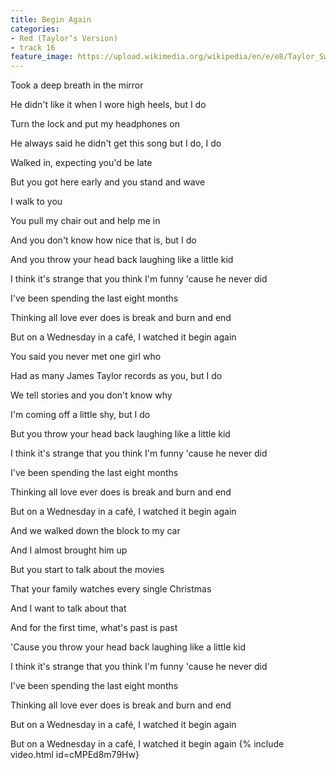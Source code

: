 ```yaml
---
title: Begin Again
categories:
- Red (Taylor’s Version)
- track 16
feature_image: https://upload.wikimedia.org/wikipedia/en/e/e8/Taylor_Swift_-_Red.png
--- 
```

Took a deep breath in the mirror

He didn't like it when I wore high heels, but I do

Turn the lock and put my headphones on

He always said he didn't get this song but I do, I do

Walked in, expecting you'd be late

But you got here early and you stand and wave

I walk to you

You pull my chair out and help me in

And you don't know how nice that is, but I do

And you throw your head back laughing like a little kid

I think it's strange that you think I'm funny 'cause he never did

I've been spending the last eight months

Thinking all love ever does is break and burn and end

But on a Wednesday in a café, I watched it begin again

You said you never met one girl who

Had as many James Taylor records as you, but I do

We tell stories and you don't know why

I'm coming off a little shy, but I do

But you throw your head back laughing like a little kid

I think it's strange that you think I'm funny 'cause he never did

I've been spending the last eight months

Thinking all love ever does is break and burn and end

But on a Wednesday in a café, I watched it begin again

And we walked down the block to my car

And I almost brought him up

But you start to talk about the movies

That your family watches every single Christmas

And I want to talk about that

And for the first time, what's past is past

'Cause you throw your head back laughing like a little kid

I think it's strange that you think I'm funny 'cause he never did

I've been spending the last eight months

Thinking all love ever does is break and burn and end

But on a Wednesday in a café, I watched it begin again

But on a Wednesday in a café, I watched it begin again
{% include video.html id=cMPEd8m79Hw}
